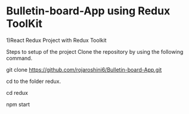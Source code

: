 # Bulletin-board-App using Redux ToolKit

1)React Redux Project with Redux Toolkit

Steps to setup of the project
Clone the repository by using the following command.

git clone https://github.com/rojaroshini6/Bulletin-board-App.git

cd to the folder redux.

cd redux

npm start
